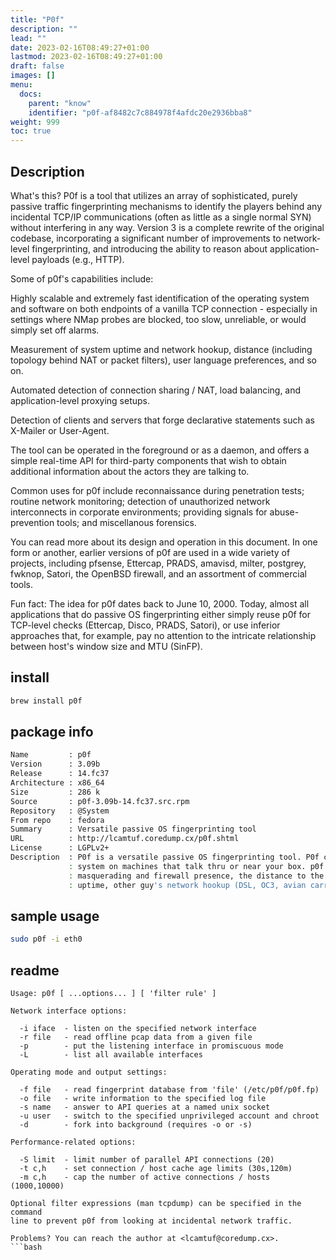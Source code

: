 ```yaml
---
title: "P0f"
description: ""
lead: ""
date: 2023-02-16T08:49:27+01:00
lastmod: 2023-02-16T08:49:27+01:00
draft: false
images: []
menu:
  docs:
    parent: "know"
    identifier: "p0f-af8482c7c884978f4afdc20e2936bba8"
weight: 999
toc: true
---
```



## Description

What's this?
P0f is a tool that utilizes an array of sophisticated, purely passive traffic fingerprinting mechanisms to identify the players behind any incidental TCP/IP communications (often as little as a single normal SYN) without interfering in any way. Version 3 is a complete rewrite of the original codebase, incorporating a significant number of improvements to network-level fingerprinting, and introducing the ability to reason about application-level payloads (e.g., HTTP).

Some of p0f's capabilities include:

Highly scalable and extremely fast identification of the operating system and software on both endpoints of a vanilla TCP connection - especially in settings where NMap probes are blocked, too slow, unreliable, or would simply set off alarms.

Measurement of system uptime and network hookup, distance (including topology behind NAT or packet filters), user language preferences, and so on.

Automated detection of connection sharing / NAT, load balancing, and application-level proxying setups.

Detection of clients and servers that forge declarative statements such as X-Mailer or User-Agent.

The tool can be operated in the foreground or as a daemon, and offers a simple real-time API for third-party components that wish to obtain additional information about the actors they are talking to.

Common uses for p0f include reconnaissance during penetration tests; routine network monitoring; detection of unauthorized network interconnects in corporate environments; providing signals for abuse-prevention tools; and miscellanous forensics.

You can read more about its design and operation in this document. In one form or another, earlier versions of p0f are used in a wide variety of projects, including pfsense, Ettercap, PRADS, amavisd, milter, postgrey, fwknop, Satori, the OpenBSD firewall, and an assortment of commercial tools.

Fun fact: The idea for p0f dates back to June 10, 2000. Today, almost all applications that do passive OS fingerprinting either simply reuse p0f for TCP-level checks (Ettercap, Disco, PRADS, Satori), or use inferior approaches that, for example, pay no attention to the intricate relationship between host's window size and MTU (SinFP).

## install

```bash
brew install p0f
```

## package info

```bash
Name         : p0f
Version      : 3.09b
Release      : 14.fc37
Architecture : x86_64
Size         : 286 k
Source       : p0f-3.09b-14.fc37.src.rpm
Repository   : @System
From repo    : fedora
Summary      : Versatile passive OS fingerprinting tool
URL          : http://lcamtuf.coredump.cx/p0f.shtml
License      : LGPLv2+
Description  : P0f is a versatile passive OS fingerprinting tool. P0f can identify the
             : system on machines that talk thru or near your box. p0f will also check
             : masquerading and firewall presence, the distance to the remote system and its
             : uptime, other guy's network hookup (DSL, OC3, avian carriers) and his ISP.
```

## sample usage

```bash
sudo p0f -i eth0
```

## readme

```text
Usage: p0f [ ...options... ] [ 'filter rule' ]

Network interface options:

  -i iface  - listen on the specified network interface
  -r file   - read offline pcap data from a given file
  -p        - put the listening interface in promiscuous mode
  -L        - list all available interfaces

Operating mode and output settings:

  -f file   - read fingerprint database from 'file' (/etc/p0f/p0f.fp)
  -o file   - write information to the specified log file
  -s name   - answer to API queries at a named unix socket
  -u user   - switch to the specified unprivileged account and chroot
  -d        - fork into background (requires -o or -s)

Performance-related options:

  -S limit  - limit number of parallel API connections (20)
  -t c,h    - set connection / host cache age limits (30s,120m)
  -m c,h    - cap the number of active connections / hosts (1000,10000)

Optional filter expressions (man tcpdump) can be specified in the command
line to prevent p0f from looking at incidental network traffic.

Problems? You can reach the author at <lcamtuf@coredump.cx>.
```bash

